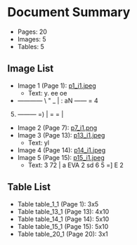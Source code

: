 # Document Summary

- Pages: 20
- Images: 5
- Tables: 5

## Image List

- Image 1 (Page 1): [p1_i1.jpeg](pdf_images/p1_i1.jpeg)
  - Text: y. ee
oe
- ———— \ "
_ | : aN —— = 4
5. ———
=) | = = |
- Image 2 (Page 7): [p7_i1.png](pdf_images/p7_i1.png)
- Image 3 (Page 13): [p13_i1.jpeg](pdf_images/p13_i1.jpeg)
  - Text: yl
- Image 4 (Page 14): [p14_i1.jpeg](pdf_images/p14_i1.jpeg)
- Image 5 (Page 15): [p15_i1.jpeg](pdf_images/p15_i1.jpeg)
  - Text: 3
72 |
a EVA 2
sd 6
5 =]
E 2

## Table List

- Table table_1_1 (Page 1): 3x5
- Table table_13_1 (Page 13): 4x10
- Table table_14_1 (Page 14): 5x10
- Table table_15_1 (Page 15): 5x10
- Table table_20_1 (Page 20): 3x1

